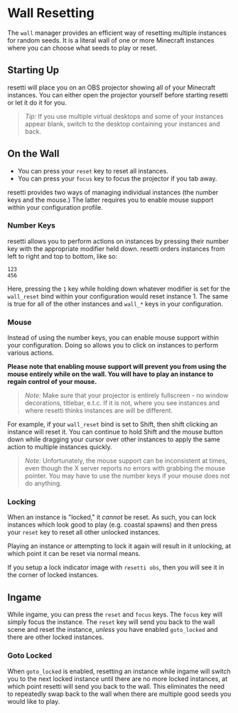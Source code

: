 # Wall Resetting

The `wall` manager provides an efficient way of resetting multiple instances
for random seeds. It is a literal wall of one or more Minecraft instances
where you can choose what seeds to play or reset.

## Starting Up

resetti will place you on an OBS projector showing all of your Minecraft
instances. You can either open the projector yourself before starting
resetti or let it do it for you.

> *Tip:* If you use multiple virtual desktops and some of your instances
> appear blank, switch to the desktop containing your instances and back.

## On the Wall

- You can press your `reset` key to reset all instances.
- You can press your `focus` key to focus the projector if you tab away.

resetti provides two ways of managing individual instances
(the number keys and the mouse.) The latter requires you to enable mouse
support within your configuration profile.

### Number Keys

resetti allows you to perform actions on instances by pressing their number
key with the appropriate modifier held down. resetti orders instances from left
to right and top to bottom, like so:

```
123
456
```

Here, pressing the `1` key while holding down whatever modifier is set for the
`wall_reset` bind within your configuration would reset instance 1. The same
is true for all of the other instances and `wall_*` keys in your configuration.

### Mouse

Instead of using the number keys, you can enable mouse support within your
configuration. Doing so allows you to click on instances to perform various
actions.

**Please note that enabling mouse support will prevent you from using the mouse
entirely while on the wall. You will have to play an instance to regain control
of your mouse.**

> *Note:* Make sure that your projector is entirely fullscreen - no window
> decorations, titlebar, e.t.c. If it is not, where you see instances and where
> resetti thinks instances are will be different.

For example, if your `wall_reset` bind is set to Shift, then shift clicking an
instance will reset it. You can continue to hold Shift and the mouse button
down while dragging your cursor over other instances to apply the same action
to multiple instances quickly.

> *Note:* Unfortunately, the mouse support can be inconsistent at times, even
> though the X server reports no errors with grabbing the mouse pointer. You
> may have to use the number keys if your mouse does not do anything.

### Locking

When an instance is "locked," it *cannot* be reset. As such, you can lock
instances which look good to play (e.g. coastal spawns) and then press your
`reset` key to reset all other unlocked instances.

Playing an instance or attempting to lock it again will result in it unlocking,
at which point it can be reset via normal means.

If you setup a lock indicator image with `resetti obs`, then you will see it in
the corner of locked instances.

## Ingame

While ingame, you can press the `reset` and `focus` keys. The `focus` key will
simply focus the instance. The `reset` key will send you back to the wall scene
and reset the instance, *unless* you have enabled `goto_locked` and there are
other locked instances.

### Goto Locked

When `goto_locked` is enabled, resetting an instance while ingame will switch
you to the next locked instance until there are no more locked instances, at
which point resetti will send you back to the wall. This eliminates the need to
repeatedly swap back to the wall when there are multiple good seeds you would
like to play.
